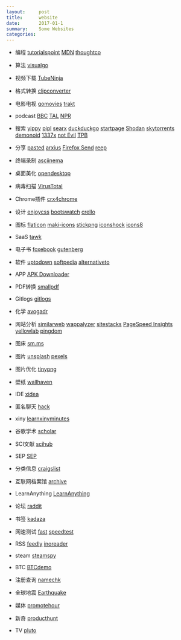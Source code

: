 ```yaml
---
layout:     post
title:      website
date:       2017-01-1
summary:    Some Websites
categories: 
---
```

* 编程     [tutorialspoint](https://www.tutorialspoint.com/)
            [MDN](https://developer.mozilla.org)
            [thoughtco](https://www.thoughtco.com/)
* 算法     [visualgo](https://visualgo.net/en)
* 视频下载  [TubeNinja](https://www.tubeninja.net/)
* 格式转换  [clipconverter](http://www.clipconverter.cc/)
* 电影电视  [gomovies](https://gomovies.to/) 
            [trakt](https://trakt.tv/)
* podcast   [BBC](http://www.bbc.co.uk/podcasts)
            [TAL](https://www.thisamericanlife.org)
            [NPR](http://www.npr.org/)
* 搜索      [yippy](http://yippy.com/)
            [pipl](https://pipl.com/)
            [searx](https://searx.me/) 
            [duckduckgo](https://duckduckgo.com/)
            [startpage](https://www.startpage.com/)
            [Shodan](https://www.shodan.io/)
            [skytorrents](https://www.skytorrents.in/)
            [demonoid](https://www.demonoid.pw)
            [1337x](http://1337x.to/)
            [not Evil](http://hss3uro2hsxfogfq.onion/)
            [TPB](http://uj3wazyk5u4hnvtk.onion/)

* 分享      [pasted](http://pasted.co/)
            [arxius](https://arxius.io/) 
            [Firefox Send](https://send.firefox.com/)
            [reep](https://reep.io/)
* 终端录制  [asciinema](https://asciinema.org/)
* 桌面美化  [opendesktop](https://www.opendesktop.org/)
* 病毒扫描  [VirusTotal](https://www.virustotal.com)
* Chrome插件 [crx4chrome](https://www.crx4chrome.com/)
* 设计      [enjoycss](http://enjoycss.com/)
            [bootswatch](https://bootswatch.com/)
            [crello](https://crello.com/)
* 图标        [flaticon](https://www.flaticon.com/)
            [maki-icons](https://www.mapbox.com/maki-icons/)
            [stickpng](http://www.stickpng.com/)
            [iconshock](https://www.iconshock.com/)
            [icons8](https://icons8.com/)
* SaaS       [tawk](https://www.tawk.to/) 
* 电子书     [foxebook](http://www.foxebook.net/)
            [gutenberg](https://www.gutenberg.org/)
* 软件       [uptodown](http://uptodown.com)
            [softpedia](http://www.softpedia.com/)
            [alternativeto](https://alternativeto.net/)
* APP        [APK Downloader](https://apps.evozi.com/apk-downloader/)
* PDF转换     [smallpdf](https://smallpdf.com/)
* Gitlogs    [gitlogs](http://www.gitlogs.com/) 
* 化学       [avogadr](https://avogadr.io/)

* 网站分析   [similarweb](https://www.similarweb.com/)
            [wappalyzer](https://wappalyzer.com/)
            [sitestacks](https://sitestacks.com/)
            [PageSpeed Insights](https://developers.google.com/speed/pagespeed/insights/)
            [yellowlab](http://yellowlab.tools/)
            [pingdom](https://tools.pingdom.com/)
* 图床       [sm.ms](https://sm.ms/)
* 图片       [unsplash](https://unsplash.com/)
            [pexels](https://www.pexels.com/)
* 图片优化    [tinypng](https://tinypng.com/)
* 壁纸      [wallhaven](https://alpha.wallhaven.cc/)
* IDE       [xidea](http://xidea.online)
* 匿名聊天   [hack](https://hack.chat/)
* xiny [learnxinyminutes](https://learnxinyminutes.com/)
* 谷歌学术    [scholar](https://scholar.google.com/)
* SCI文献     [scihub](http://sci-hub.io/)   
* SEP         [SEP](https://plato.stanford.edu/)
* 分类信息       [craigslist](https://www.craigslist.org/)
* 互联网档案馆 [archive](https://archive.org/)
* LearnAnything  [LearnAnything](https://learn-anything.xyz/)

* 论坛    [raddit](https://raddit.me/)
* 书签   [kadaza](http://www.kadaza.com/)
* 网速测试    [fast](https://fast.com/) 
            [speedtest](http://beta.speedtest.net/)
* RSS [feedly](https://feedly.com)
    [inoreader](https://www.inoreader.com/)
* steam [steamspy](http://steamspy.com/)
* BTC   [BTCdemo](http://www.blockchaindemo.io/)
* 注册查询 [namechk](https://namechk.com/)

* 全球地震 [Earthquake](http://www.earthquick.world/)
* 媒体   [promotehour](http://promotehour.com/)
* 新奇   [producthunt](https://www.producthunt.com)
* TV    [pluto](http://pluto.tv/)